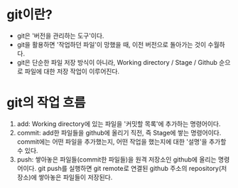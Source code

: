 # git이란?

- git은 '버전을 관리하는 도구'이다.
- git을 활용하면 '작업하던 파일'이 망했을 때, 이전 버전으로 돌아가는 것이 수월하다.
- git은 단순한 파일 저장 방식이 아니라, Working directory / Stage / Github 순으로 파일에 대한 저장 작업이 이루어진다.







# git의 작업 흐름

1. add: Working directory에 있는 파일을 '커밋할 목록'에 추가하는 명령어이다.
2. commit: add한 파일들을 github에 올리기 직전, 즉 Stage에 쌓는 명령어이다. commit에는 어떤 파일을 추가했는지, 어떤 작업을 했는지에 대한 '설명'을 추가할 수 있다.
3. push: 쌓아놓은 파일들(commit한 파일들)을 원격 저장소인 github에 올리는 명령어이다. git push를 실행하면 git remote로 연결된 github 주소의 repository(저장소)에 쌓아놓은 파일들이 저장된다.

